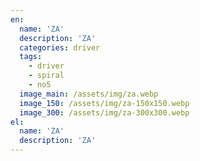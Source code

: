 ```yaml
---
en:
  name: 'ZA'
  description: 'ZA'
  categories: driver
  tags:
    - driver
    - spiral
    - no5
  image_main: /assets/img/za.webp
  image_150: /assets/img/za-150x150.webp
  image_300: /assets/img/za-300x300.webp
el:
  name: 'ZA'
  description: 'ZA'
---
```

